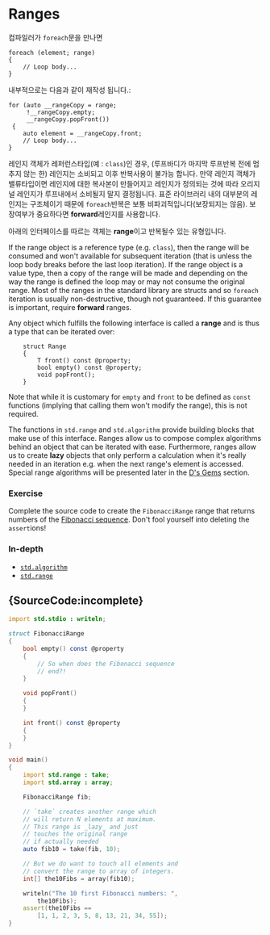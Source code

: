 # Ranges

컴파일러가 `foreach`문을 만나면

```
foreach (element; range)
{
    // Loop body...
}
```

내부적으로는 다음과 같이 재작성 됩니다.:

```
for (auto __rangeCopy = range;
     !__rangeCopy.empty;
     __rangeCopy.popFront())
 {
    auto element = __rangeCopy.front;
    // Loop body...
}
```

레인지 객체가 레퍼런스타입(예 : `class`)인 경우, (루프바디가 마지막 루프반복 전에 멈추지 않는 한) 레인지는 소비되고 이후 반복사용이 불가능 합니다. 
만약 레인지 객체가 밸류타입이면 레인지에 대한 복사본이 만들어지고 레인지가 정의되는 것에 따라 오리지널 레인지가 루프내에서 소비될지 말지 결정됩니다. 
표준 라이브러리 내의 대부분의 레인지는 구조체이기 때문에 `foreach`반복은 보통 비파괴적입니다(보장되지는 않음). 보장여부가 중요하다면 **forward**레인지를 사용합니다.

아래의 인터페이스를 따르는 객체는 **range**이고 반복될수 있는 유형입니다. 

If the range object is a reference type (e.g. `class`), then the range will be
consumed and won't available for subsequent iteration (that is unless the
loop body breaks before the last loop iteration). If the range object is
a value type, then a copy of the range will be made and depending on the
way the range is defined the loop may or may not consume the original
range. Most of the ranges in the standard library are structs and so `foreach`
iteration is usually non-destructive, though not guaranteed. If this
guarantee is important, require **forward** ranges.

Any object which fulfills the following interface is called a **range**
and is thus a type that can be iterated over:

```
    struct Range
    {
        T front() const @property;
        bool empty() const @property;
        void popFront();
    }
 ```
Note that while it is customary for `empty` and `front` to be defined as `const`
functions (implying that calling them won't modify the range), this is not
required.

The functions in `std.range` and `std.algorithm` provide
building blocks that make use of this interface. Ranges allow us
to compose complex algorithms behind an object that
can be iterated with ease. Furthermore, ranges allow us to create **lazy**
objects that only perform a calculation when it's really needed
in an iteration e.g. when the next range's element is accessed.
Special range algorithms will be presented later in the
[D's Gems](gems/range-algorithms) section.

### Exercise

Complete the source code to create the `FibonacciRange` range
that returns numbers of the
[Fibonacci sequence](https://en.wikipedia.org/wiki/Fibonacci_number).
Don't fool yourself into deleting the `assert`ions!

### In-depth

- [`std.algorithm`](http://dlang.org/phobos/std_algorithm.html)
- [`std.range`](http://dlang.org/phobos/std_range.html)

## {SourceCode:incomplete}

```d
import std.stdio : writeln;

struct FibonacciRange
{
    bool empty() const @property
    {
        // So when does the Fibonacci sequence
        // end?!
    }

    void popFront()
    {
    }

    int front() const @property
    {
    }
}

void main()
{
    import std.range : take;
    import std.array : array;

    FibonacciRange fib;

    // `take` creates another range which
    // will return N elements at maximum.
    // This range is _lazy_ and just
    // touches the original range
    // if actually needed
    auto fib10 = take(fib, 10);

    // But we do want to touch all elements and
    // convert the range to array of integers.
    int[] the10Fibs = array(fib10);

    writeln("The 10 first Fibonacci numbers: ",
        the10Fibs);
    assert(the10Fibs ==
        [1, 1, 2, 3, 5, 8, 13, 21, 34, 55]);
}
```
